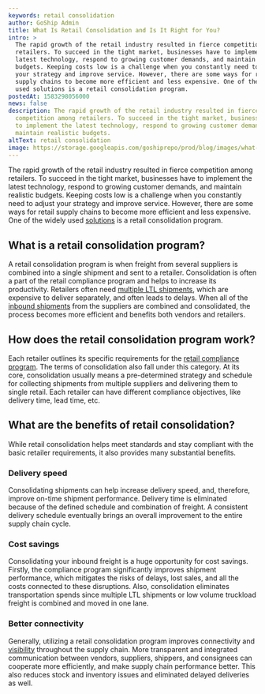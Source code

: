 ```yaml
---
keywords: retail consolidation
author: GoShip Admin
title: What Is Retail Consolidation and Is It Right for You?
intro: >
  The rapid growth of the retail industry resulted in fierce competition among
  retailers. To succeed in the tight market, businesses have to implement the
  latest technology, respond to growing customer demands, and maintain realistic
  budgets. Keeping costs low is a challenge when you constantly need to adjust
  your strategy and improve service. However, there are some ways for retail
  supply chains to become more efficient and less expensive. One of the widely
  used solutions is a retail consolidation program. 
postedAt: 1583298056000
news: false
description: The rapid growth of the retail industry resulted in fierce
  competition among retailers. To succeed in the tight market, businesses have
  to implement the latest technology, respond to growing customer demands, and
  maintain realistic budgets.
altText: retail consolidation
image: https://storage.googleapis.com/goshiprepo/prod/blog/images/what-is-retail-consolidation-and-is-it-right-for-you.jpg
---
```

The rapid growth of the retail industry resulted in fierce competition among retailers. To succeed in the tight market, businesses have to implement the latest technology, respond to growing customer demands, and maintain realistic budgets. Keeping costs low is a challenge when you constantly need to adjust your strategy and improve service. However, there are some ways for retail supply chains to become more efficient and less expensive. One of the widely used [solutions](https://www.plslogistics.com/blog/3-best-practices-for-effective-vendor-management/) is a retail consolidation program.

## What is a retail consolidation program?

A retail consolidation program is when freight from several suppliers is combined into a single shipment and sent to a retailer. Consolidation is often a part of the retail compliance program and helps to increase its productivity. Retailers often need [multiple LTL shipments](https://www.goship.com/blog/3-best-practices-for-successful-ltl-shipments/), which are expensive to deliver separately, and often leads to delays. When all of the [inbound shipments](https://www.goship.com/blog/how-to-manage-your-inbound-freight-shipments/) from the suppliers are combined and consolidated, the process becomes more efficient and benefits both vendors and retailers.

## How does the retail consolidation program work?

Each retailer outlines its specific requirements for the [retail compliance program](https://www.goship.com/blog/what-is-a-vendor-compliance-program-retail/). The terms of consolidation also fall under this category. At its core, consolidation usually means a pre-determined strategy and schedule for collecting shipments from multiple suppliers and delivering them to single retail. Each retailer can have different compliance objectives, like delivery time, lead time, etc.

## What are the benefits of retail consolidation?

While retail consolidation helps meet standards and stay compliant with the basic retailer requirements, it also provides many substantial benefits.

### Delivery speed

Consolidating shipments can help increase delivery speed, and, therefore, improve on-time shipment performance. Delivery time is eliminated because of the defined schedule and combination of freight. A consistent delivery schedule eventually brings an overall improvement to the entire supply chain cycle.

### Cost savings

Consolidating your inbound freight is a huge opportunity for cost savings. Firstly, the compliance program significantly improves shipment performance, which mitigates the risks of delays, lost sales, and all the costs connected to these disruptions. Also, consolidation eliminates transportation spends since multiple LTL shipments or low volume truckload freight is combined and moved in one lane.

### Better connectivity

Generally, utilizing a retail consolidation program improves connectivity and [visibility](https://www.goship.com/blog/the-evolution-of-retail-the-role-of-visibility/) throughout the supply chain. More transparent and integrated communication between vendors, suppliers, shippers, and consignees can cooperate more efficiently, and make supply chain performance better. This also reduces stock and inventory issues and eliminated delayed deliveries as well.